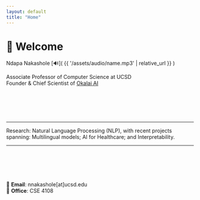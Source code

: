 ```yaml
---
layout: default
title: "Home"
---
```


# 👋 Welcome

Ndapa Nakashole
[🔊]( {{ '/assets/audio/name.mp3' | relative_url }} )

Associate Professor of Computer Science at UCSD  
Founder & Chief Scientist of [Okalai AI](https://okalai.org)

<br><br>
<br><br>

---

Research: Natural Language Processing (NLP), with recent projects spanning: Multilingual models; AI for Healthcare; and Interpretability.

---

<br><br>
<br><br>



📧 **Email**: nnakashole[at]ucsd.edu  
🏢 **Office**: CSE 4108


